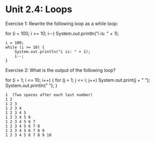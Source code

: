 # Unit 2.4: Loops
Exercise 1: Rewrite the following loop as a while loop:
    
for (i = 100; i >= 10; i--) System.out.println("i is: " + 1);

```
i = 100;
while (i >= 10) {
    System.out.println("i is: " + 1);
    i--;
}
```
Exercise 2: What is the output of the following loop?
       
for (i = 1; i <= 10; i++) { for (j = 1; j <= i; j++) System.out.print(j + " "); System.out.println(" "); }

```
1  (Two spaces after each last number)
1 2  
1 2 3  
1 2 3 4  
1 2 3 4 5  
1 2 3 4 5 6  
1 2 3 4 5 6 7  
1 2 3 4 5 6 7 8  
1 2 3 4 5 6 7 8 9  
1 2 3 4 5 6 7 8 9 10  
```
